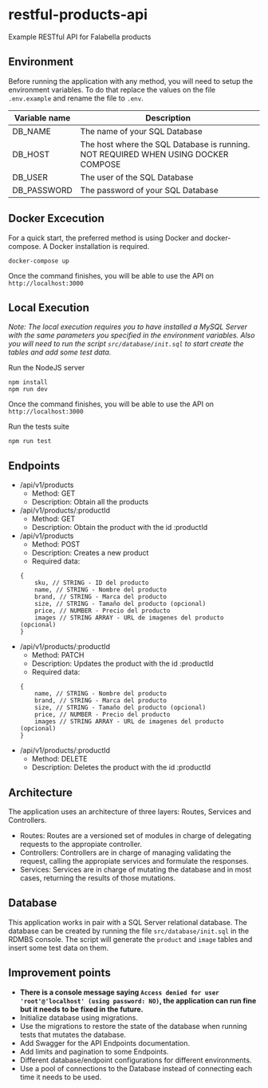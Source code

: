 # restful-products-api
Example RESTful API for Falabella products

## Environment

Before running the application with any method, you will need to setup the environment variables. To do that replace the values on the file `.env.example` and rename the file to `.env`.

|  Variable name | Description |
|---|---|
| DB_NAME | The name of your SQL Database |
| DB_HOST | The host where the SQL Database is running. NOT REQUIRED WHEN USING DOCKER COMPOSE|
| DB_USER | The user of the SQL Database |
| DB_PASSWORD | The password of your SQL Database |

## Docker Excecution

For a quick start, the preferred method is using Docker and docker-compose. A Docker installation is required.

```
docker-compose up
```

Once the command finishes, you will be able to use the API on `http://localhost:3000`

## Local Execution

<em>Note: The local execution requires you to have installed a MySQL Server with the same parameters you specified in the environment variables. Also you will need to run the script `src/database/init.sql` to start create the tables and add some test data.</em>

Run the NodeJS server

```
npm install
npm run dev
```

Once the command finishes, you will be able to use the API on `http://localhost:3000`

Run the tests suite
```
npm run test
```

## Endpoints

* /api/v1/products
    - Method: GET
    - Description: Obtain all the products
* /api/v1/products/:productId
    - Method: GET
    - Description: Obtain the product with the id :productId
* /api/v1/products
    - Method: POST
    - Description: Creates a new product
    - Required data:
    ```
    {
        sku, // STRING - ID del producto
        name, // STRING - Nombre del producto
        brand, // STRING - Marca del producto
        size, // STRING - Tamaño del producto (opcional)
        price, // NUMBER - Precio del producto
        images // STRING ARRAY - URL de imagenes del producto (opcional)
    }
    ```
* /api/v1/products/:productId
    - Method: PATCH
    - Description: Updates the product with the id :productId
    - Required data:
    ```
    {
        name, // STRING - Nombre del producto
        brand, // STRING - Marca del producto
        size, // STRING - Tamaño del producto (opcional)
        price, // NUMBER - Precio del producto
        images // STRING ARRAY - URL de imagenes del producto (opcional)
    }
    ```
* /api/v1/products/:productId
    - Method: DELETE
    - Description: Deletes the product with the id :productId

## Architecture

The application uses an architecture of three layers: Routes, Services and Controllers.

* Routes: Routes are a versioned set of modules in charge of delegating requests to the appropiate controller.
* Controllers: Controllers are in charge of managing validating the request, calling the appropiate services and formulate the responses.
* Services: Services are in charge of mutating the database and in most cases, returning the results of those mutations.

## Database

This application works in pair with a SQL Server relational database. The database can be created by running the file `src/database/init.sql` in the RDMBS console. The script will generate the `product` and `image` tables and insert some test data on them.

## Improvement points

* **There is a console message saying `Access denied for user 'root'@'localhost' (using password: NO)`, the application can run fine but it needs to be fixed in the future.**
* Initialize database using migrations.
* Use the migrations to restore the state of the database when running tests that mutates the database.
* Add Swagger for the API Endpoints documentation.
* Add limits and pagination to some Endpoints.
* Different database/endpoint configurations for different environments.
* Use a pool of connections to the Database instead of connecting each time it needs to be used.
